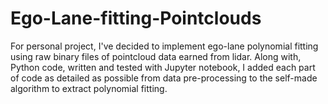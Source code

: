 # Ego-Lane-fitting-Pointclouds

For personal project, I've decided to implement ego-lane polynomial fitting using raw binary files of pointcloud data earned from lidar. 
Along with, Python code, written and tested with Jupyter notebook, I added each part of code as detailed
as possible from data pre-processing to the self-made algorithm to extract polynomial fitting. 
